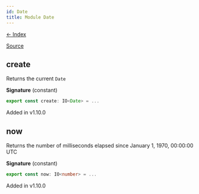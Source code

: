 ```yaml
---
id: Date
title: Module Date
---
```


[← Index](.)

[Source](https://github.com/gcanti/fp-ts/blob/master/src/Date.ts)

## create

Returns the current `Date`

**Signature** (constant)

```ts
export const create: IO<Date> = ...
```

Added in v1.10.0

## now

Returns the number of milliseconds elapsed since January 1, 1970, 00:00:00 UTC

**Signature** (constant)

```ts
export const now: IO<number> = ...
```

Added in v1.10.0

